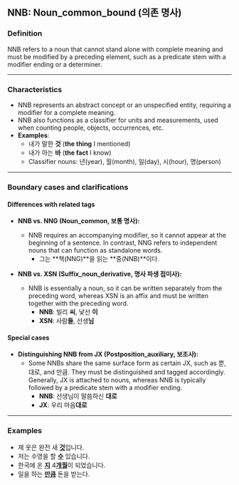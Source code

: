 ## NNB: Noun_common_bound (의존 명사)

### Definition
NNB refers to a noun that cannot stand alone with complete meaning and must be modified by a preceding element, such as a predicate stem with a modifier ending or a determiner.

---

### Characteristics
- NNB represents an abstract concept or an unspecified entity, requiring a modifier for a complete meaning.
- NNB also functions as a classifier for units and measurements, used when counting people, objects, occurrences, etc.  
- **Examples**:
  - 내가 말한 **것** (**the thing** I mentioned)  
  - 내가 아는 **바** (**the fact** I know)  
  - Classifier nouns: 년(year), 월(month), 일(day), 시(hour), 명(person)

---

### Boundary cases and clarifications  

#### Differences with related tags  
- **NNB vs. NNG (Noun_common, 보통 명사):**  
  - NNB requires an accompanying modifier, so it cannot appear at the beginning of a sentence. In contrast, NNG refers to independent nouns that can function as standalone words.  
    - 그는 **책(NNG)**을 읽는 **중(NNB)**이다.

- **NNB vs. XSN (Suffix_noun_derivative, 명사 파생 접미사):**  
  - NNB is essentially a noun, so it can be written separately from the preceding word, whereas XSN is an affix and must be written together with the preceding word.  
      - **NNB**: 빌리 **씨**, 낯선 **이**  
      - **XSN**: 사람**들**, 선생**님**  

#### Special cases  
- **Distinguishing NNB from JX (Postposition_auxiliary, 보조사):**  
  - Some NNBs share the same surface form as certain JX, such as 뿐, 대로, and 만큼. They must be distinguished and tagged accordingly. Generally, JX is attached to nouns, whereas NNB is typically followed by a predicate stem with a modifier ending.
      - **NNB**: 선생님이 말씀하신 **대로**  
      - **JX**: 우리 마음**대로**  

---

### Examples  
- 제 옷은 완전 새 <ins>**것**</ins>입니다.  
- 저는 수영을 할 <ins>**수**</ins> 있습니다.  
- 한국에 온 <ins>**지**</ins> 4<ins>**개월**</ins>이 되었습니다.  
- 일을 하는 <ins>**만큼**</ins> 돈을 받는다.  
